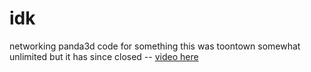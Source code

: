 # idk
networking panda3d code for something
this was toontown somewhat unlimited but it has since closed -- [video here](https://www.youtube.com/watch?v=CI8kY0qHF_g)
